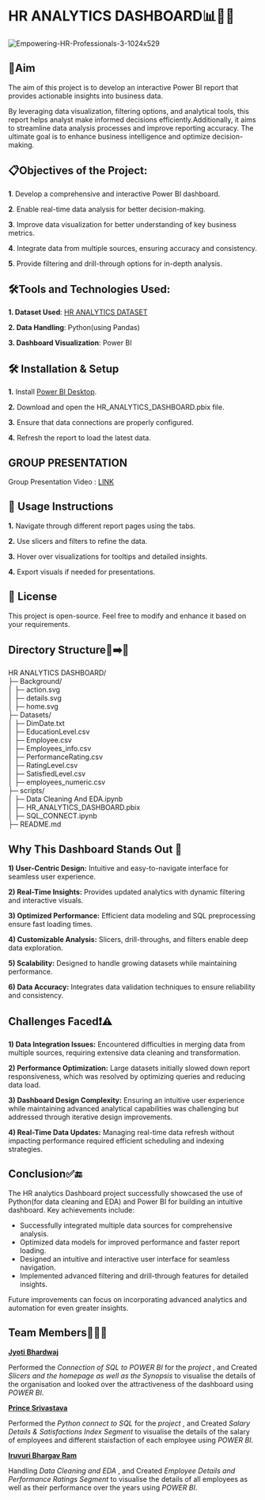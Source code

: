 # HR ANALYTICS DASHBOARD📊👥💼
![Empowering-HR-Professionals-3-1024x529](https://github.com/user-attachments/assets/ebc5a3ff-2209-4fe5-9ed6-f26f664bd49e)

## 🎯**Aim**
The aim of this project is to develop an interactive Power BI report that provides actionable insights into business data. 

By leveraging data visualization, filtering options, and analytical tools, this report helps analyst make informed decisions efficiently.Additionally, it aims to streamline data analysis processes and improve reporting accuracy. The ultimate goal is to enhance business intelligence and optimize decision-making.

## 📋**Objectives of the Project:**
**1**. Develop a comprehensive and interactive Power BI dashboard.

**2**. Enable real-time data analysis for better decision-making.

**3**. Improve data visualization for better understanding of key business metrics.

**4**. Integrate data from multiple sources, ensuring accuracy and consistency.

**5**. Provide filtering and drill-through options for in-depth analysis.

## 🛠**Tools and Technologies Used:**
**1. Dataset Used**: [HR ANALYTICS DATASET](https://www.kaggle.com/datasets/mahmoudemadabdallah/hr-analytics-employee-attrition-and-performance?select=PerformanceRating.csv)

**2. Data Handling**: Python(using Pandas)

**3. Dashboard Visualization**: Power BI

## 🛠 **Installation & Setup**

**1.** Install [Power BI Desktop](https://www.microsoft.com/en-us/download/details.aspx?id=58494).

**2.** Download and open the HR_ANALYTICS_DASHBOARD.pbix file.

**3.** Ensure that data connections are properly configured.

**4.** Refresh the report to load the latest data.

## **GROUP PRESENTATION**

Group Presentation Video : [LINK](https://drive.google.com/file/d/1MIGc53VWvlZa973NU-eRKT69P5f2PFvA/view?usp=sharing)

## 📌 **Usage Instructions**

**1.** Navigate through different report pages using the tabs.

**2.** Use slicers and filters to refine the data.

**3.** Hover over visualizations for tooltips and detailed insights.

**4.** Export visuals if needed for presentations.

## 📜 **License**

This project is open-source. Feel free to modify and enhance it based on your requirements.

## **Directory Structure**📁➡️📄

HR ANALYTICS DASHBOARD/  
├─ Background/  
│   ├─ action.svg  
│   ├─ details.svg  
│   ├─ home.svg  
├─ Datasets/  
│   ├─ DimDate.txt  
│   ├─ EducationLevel.csv  
│   ├─ Employee.csv  
│   ├─ Employees_info.csv  
│   ├─ PerformanceRating.csv  
│   ├─ RatingLevel.csv  
│   ├─ SatisfiedLevel.csv  
│   ├─ employees_numeric.csv  
├─ scripts/  
│   ├─ Data Cleaning And EDA.ipynb  
│   ├─ HR_ANALYTICS_DASHBOARD.pbix  
│   ├─ SQL_CONNECT.ipynb  
├─ README.md  


## **Why This Dashboard Stands Out 🌟**
**1) User-Centric Design:** Intuitive and easy-to-navigate interface for seamless user experience.

**2) Real-Time Insights:** Provides updated analytics with dynamic filtering and interactive visuals.

**3) Optimized Performance:** Efficient data modeling and SQL preprocessing ensure fast loading times.

**4) Customizable Analysis:** Slicers, drill-throughs, and filters enable deep data exploration.

**5) Scalability:** Designed to handle growing datasets while maintaining performance.

**6) Data Accuracy:** Integrates data validation techniques to ensure reliability and consistency.

## **Challenges Faced**❗⚠️
**1) Data Integration Issues:** Encountered difficulties in merging data from multiple sources, requiring extensive data cleaning and transformation.

**2) Performance Optimization:** Large datasets initially slowed down report responsiveness, which was resolved by optimizing queries and reducing data load.

**3) Dashboard Design Complexity:** Ensuring an intuitive user experience while maintaining advanced analytical capabilities was challenging but addressed through iterative design improvements.

**4) Real-Time Data Updates:** Managing real-time data refresh without impacting performance required efficient scheduling and indexing strategies.

## **Conclusion**✅🔚
The HR analytics Dashboard project successfully showcased the use of Python(for data cleaning and EDA) and Power BI for building an intuitive dashboard. Key achievements include:
- Successfully integrated multiple data sources for comprehensive analysis.
- Optimized data models for improved performance and faster report loading.
- Designed an intuitive and interactive user interface for seamless navigation.
- Implemented advanced filtering and drill-through features for detailed insights.

Future improvements can focus on incorporating advanced analytics and automation for even greater insights.

## **Team Members**👤🤝👥
**[Jyoti Bhardwaj](https://github.com/JyotiBhardwaj27)** 

Performed the *Connection of SQL to POWER BI* for the *project* , and Created *Slicers and the homepage as well as the Synopsis* to visualise the details of the organisation and looked over the attractiveness of the dashboard using *POWER BI*. 

**[Prince Srivastava](https://github.com/PrinceSrivastava182)**

Performed the *Python connect to SQL* for the *project* , and Created *Salary Details & Satisfactions Index Segment* to visualise the details of the salary of employees and different staisfaction of each employee using *POWER BI*. 

**[Iruvuri Bhargav Ram](https://github.com/Bhargav-Ram-I)**

Handling *Data Cleaning and EDA* , and Created *Employee Details and Performance Ratings Segment* to visualise the details of all employees as well as their performance over the years using *POWER BI*.
